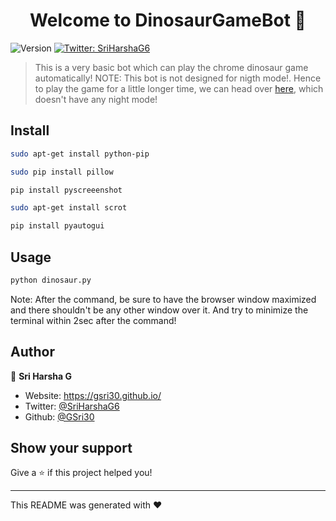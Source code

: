<h1 align="center">Welcome to DinosaurGameBot 👋</h1>
<p>
  <img alt="Version" src="https://img.shields.io/badge/version-0.1-blue.svg?cacheSeconds=2592000" />
  <a href="https://twitter.com/SriHarshaG6" target="_blank">
    <img alt="Twitter: SriHarshaG6" src="https://img.shields.io/twitter/follow/SriHarshaG6.svg?style=social" />
  </a>
</p>

> This is a very basic bot which can play the chrome dinosaur game automatically! NOTE: This bot is not designed for nigth mode!. Hence to play the game for a little longer time, we can head over <a href="http://www.trex-game.skipser.com/">here</a>, which doesn't have any night mode!

## Install

```sh
sudo apt-get install python-pip
```
```sh
sudo pip install pillow
```
```sh
pip install pyscreeenshot
```
```sh
sudo apt-get install scrot
```
```sh
pip install pyautogui
```

## Usage

```sh
python dinosaur.py
```
Note: After the command, be sure to have the browser window maximized and there shouldn't be any other window over it. And try to minimize the terminal within 2sec after the command!

## Author

👤 **Sri Harsha G**

* Website: https://gsri30.github.io/
* Twitter: [@SriHarshaG6](https://twitter.com/SriHarshaG6)
* Github: [@GSri30](https://github.com/GSri30)

## Show your support

Give a ⭐️ if this project helped you!

***
This README was generated with ❤️ 
